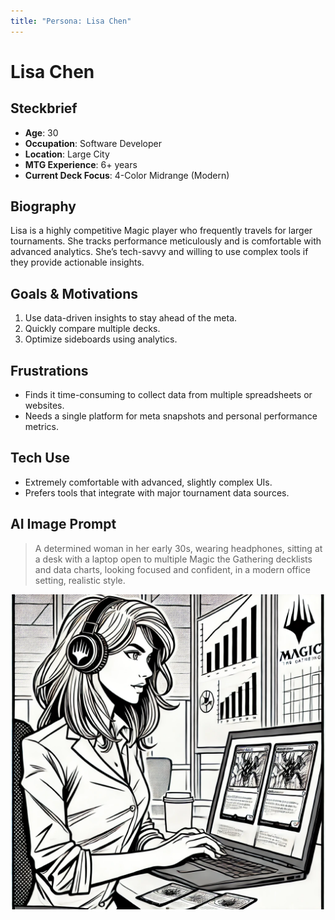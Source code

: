 ```yaml
---
title: "Persona: Lisa Chen"
---
```


# Lisa Chen

## Steckbrief
- **Age**: 30
- **Occupation**: Software Developer
- **Location**: Large City
- **MTG Experience**: 6+ years
- **Current Deck Focus**: 4-Color Midrange (Modern)

## Biography
Lisa is a highly competitive Magic player who frequently travels for larger tournaments. She tracks performance meticulously and is comfortable with advanced analytics. She’s tech-savvy and willing to use complex tools if they provide actionable insights.

## Goals & Motivations
1. Use data-driven insights to stay ahead of the meta.
2. Quickly compare multiple decks.
3. Optimize sideboards using analytics.

## Frustrations
- Finds it time-consuming to collect data from multiple spreadsheets or websites.
- Needs a single platform for meta snapshots and personal performance metrics.

## Tech Use
- Extremely comfortable with advanced, slightly complex UIs.
- Prefers tools that integrate with major tournament data sources.

## AI Image Prompt
> A determined woman in her early 30s, wearing headphones, sitting at a desk with a laptop open to multiple Magic the Gathering decklists and data charts, looking focused and confident, in a modern office setting, realistic style.

![Lisa Chen Persona](../images/LisaChen.webp "Lisa Chen Persona")

